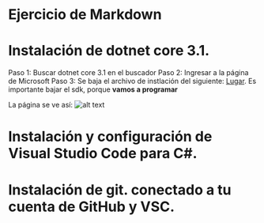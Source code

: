 
# Ejercicio de Markdown

# Instalación de dotnet core 3.1.
Paso 1: Buscar dotnet core 3.1 en el buscador 
Paso 2: Ingresar a la página de Microsoft
Paso 3: Se baja el archivo de instlación del siguiente:
[Lugar](https://dotnet.microsoft.com/download/dotnet-core/3.0).
Es importante bajar el sdk, porque **vamos a programar**

La página se ve así:
![alt text](https://drive.google.com/file/d/1Ezvq8enxrIsY-b9exZxZNvAc_A_Nvy9_/view?usp=sharing "Netcore 3.1")




# Instalación y configuración de Visual Studio Code para C#.


# Instalación de git. conectado a tu cuenta de GitHub y VSC.
